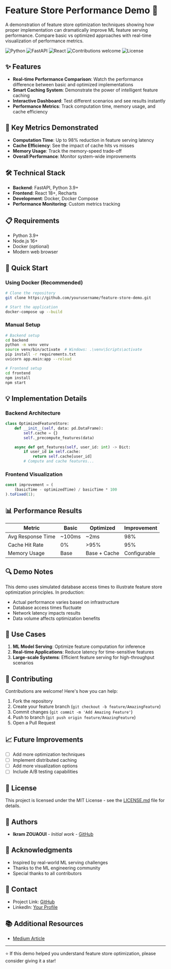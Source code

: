 # Feature Store Performance Demo 🚀

A demonstration of feature store optimization techniques showing how proper implementation can dramatically improve ML feature serving performance. Compare basic vs optimized approaches with real-time visualization of performance metrics.

![Python](https://img.shields.io/badge/python-v3.9+-blue.svg)
![FastAPI](https://img.shields.io/badge/FastAPI-0.68+-green.svg)
![React](https://img.shields.io/badge/react-18.2+-blue.svg)
![Contributions welcome](https://img.shields.io/badge/contributions-welcome-brightgreen.svg)
![License](https://img.shields.io/badge/license-MIT-blue.svg)

## ✨ Features

- **Real-time Performance Comparison**: Watch the performance difference between basic and optimized implementations
- **Smart Caching System**: Demonstrate the power of intelligent feature caching
- **Interactive Dashboard**: Test different scenarios and see results instantly
- **Performance Metrics**: Track computation time, memory usage, and cache efficiency

## 🎯 Key Metrics Demonstrated

- **Computation Time**: Up to 98% reduction in feature serving latency
- **Cache Efficiency**: See the impact of cache hits vs misses
- **Memory Usage**: Track the memory-speed trade-off
- **Overall Performance**: Monitor system-wide improvements

## 🛠️ Technical Stack

- **Backend**: FastAPI, Python 3.9+
- **Frontend**: React 18+, Recharts
- **Development**: Docker, Docker Compose
- **Performance Monitoring**: Custom metrics tracking

## 📋 Requirements

- Python 3.9+
- Node.js 16+
- Docker (optional)
- Modern web browser

## 🚀 Quick Start

### Using Docker (Recommended)
```bash
# Clone the repository
git clone https://github.com/yourusername/feature-store-demo.git

# Start the application
docker-compose up --build
```

### Manual Setup
```bash
# Backend setup
cd backend
python -m venv venv
source venv/bin/activate  # Windows: .\venv\Scripts\activate
pip install -r requirements.txt
uvicorn app.main:app --reload

# Frontend setup
cd frontend
npm install
npm start
```

## 💡 Implementation Details

### Backend Architecture
```python
class OptimizedFeatureStore:
    def __init__(self, data: pd.DataFrame):
        self.cache = {}
        self._precompute_features(data)

    async def get_features(self, user_id: int) -> Dict:
        if user_id in self.cache:
            return self.cache[user_id]
        # Compute and cache features...
```

### Frontend Visualization
```javascript
const improvement = (
    (basicTime - optimizedTime) / basicTime * 100
).toFixed(1);
```

## 📊 Performance Results

| Metric | Basic | Optimized | Improvement |
|--------|-------|-----------|-------------|
| Avg Response Time | ~100ms | ~2ms | 98% |
| Cache Hit Rate | 0% | >95% | 95% |
| Memory Usage | Base | Base + Cache | Configurable |

## 🔍 Demo Notes

This demo uses simulated database access times to illustrate feature store optimization principles. In production:
- Actual performance varies based on infrastructure
- Database access times fluctuate
- Network latency impacts results
- Data volume affects optimization benefits

## 🌟 Use Cases

1. **ML Model Serving**: Optimize feature computation for inference
2. **Real-time Applications**: Reduce latency for time-sensitive features
3. **Large-scale Systems**: Efficient feature serving for high-throughput scenarios

## 🤝 Contributing

Contributions are welcome! Here's how you can help:

1. Fork the repository
2. Create your feature branch (`git checkout -b feature/AmazingFeature`)
3. Commit changes (`git commit -m 'Add Amazing Feature'`)
4. Push to branch (`git push origin feature/AmazingFeature`)
5. Open a Pull Request

## 📈 Future Improvements

- [ ] Add more optimization techniques
- [ ] Implement distributed caching
- [ ] Add more visualization options
- [ ] Include A/B testing capabilities

## 📝 License

This project is licensed under the MIT License - see the [LICENSE.md](LICENSE.md) file for details.

## 👥 Authors

- **Ikram ZOUAOUI** - *Initial work* - [GitHub](ttps://github.com/ikrzme)

## 🙏 Acknowledgments

- Inspired by real-world ML serving challenges
- Thanks to the ML engineering community
- Special thanks to all contributors

## 📧 Contact

- Project Link: [GitHub](https://github.com/datainsights-eng/feature-store-demo)
- LinkedIn: [Your Profile](https://www.linkedin.com/company/data-insights1)

## 📚 Additional Resources

- [Medium Article](https://medium.com/@datainsights17)

---

⭐ If this demo helped you understand feature store optimization, please consider giving it a star!